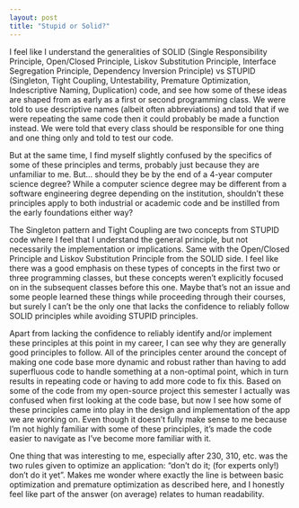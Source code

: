 ```yaml
---
layout: post
title: "Stupid or Solid?"
---
```


I feel like I understand the generalities of SOLID (Single Responsibility Principle, Open/Closed Principle, Liskov Substitution Principle, Interface Segregation Principle, Dependency Inversion Principle) vs STUPID (Singleton, Tight Coupling, Untestability, Premature Optimization, Indescriptive Naming, Duplication) code, and see how some of these ideas are shaped from as early as a first or second programming class. We were told to use descriptive names (albeit often abbreviations) and told that if we were repeating the same code then it could probably be made a function instead. We were told that every class should be responsible for one thing and one thing only and told to test our code.

But at the same time, I find myself slightly confused by the specifics of some of these principles and terms, probably just because they are unfamiliar to me. But… should they be by the end of a 4-year computer science degree? While a computer science degree may be different from a software engineering degree depending on the institution, shouldn’t these principles apply to both industrial or academic code and be instilled from the early foundations either way?

The Singleton pattern and Tight Coupling are two concepts from STUPID code where I feel that I understand the general principle, but not necessarily the implementation or implications. Same with the Open/Closed Principle and Liskov Substitution Principle from the SOLID side. I feel like there was a good emphasis on these types of concepts in the first two or three programming classes, but these concepts weren’t explicitly focused on in the subsequent classes before this one. Maybe that’s not an issue and some people learned these things while proceeding through their courses, but surely I can’t be the only one that lacks the confidence to reliably follow SOLID principles while avoiding STUPID principles. 

Apart from lacking the confidence to reliably identify and/or implement these principles at this point in my career, I can see why they are generally good principles to follow. All of the principles center around the concept of making one code base more dynamic and robust rather than having to add superfluous code to handle something at a non-optimal point, which in turn results in repeating code or having to add more code to fix this. Based on some of the code from my open-source project this semester I actually was confused when first looking at the code base, but now I see how some of these principles came into play in the design and implementation of the app we are working on. Even though it doesn’t fully make sense to me because I’m not highly familiar with some of these principles, it’s made the code easier to navigate as I’ve become more familiar with it.

One thing that was interesting to me, especially after 230, 310, etc. was the two rules given to optimize an application: “don’t do it; (for experts only!) don’t do it yet”. Makes me wonder where exactly the line is between basic optimization and premature optimization as described here, and I honestly feel like part of the answer (on average) relates to human readability. 


